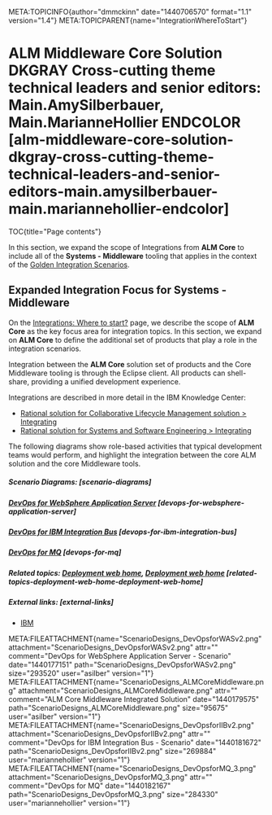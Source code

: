META:TOPICINFO{author="dmmckinn" date="1440706570" format="1.1"
version="1.4"} META:TOPICPARENT{name="IntegrationWhereToStart"}

# ALM Middleware Core Solution DKGRAY Cross-cutting theme technical leaders and senior editors: Main.AmySilberbauer, Main.MarianneHollier ENDCOLOR [alm-middleware-core-solution-dkgray-cross-cutting-theme-technical-leaders-and-senior-editors-main.amysilberbauer-main.mariannehollier-endcolor]

TOC{title="Page contents"}

In this section, we expand the scope of Integrations from **ALM Core**
to include all of the **Systems - Middleware** tooling that applies in
the context of the [Golden Integration
Scenarios](IntegrationHighPriorityScenarios).

## **Expanded** Integration Focus for Systems - Middleware

On the [Integrations: Where to start?](IntegrationWhereToStart) page, we
describe the scope of **ALM Core** as the key focus area for integration
topics. In this section, we expand on **ALM Core** to define the
additional set of products that play a role in the integration
scenarios.

Integration between the **ALM Core** solution set of products and the
Core Middleware tooling is through the Eclipse client. All products can
shell-share, providing a unified development experience.

Integrations are described in more detail in the IBM Knowledge Center:

-   [Rational solution for Collaborative Lifecycle Management solution
    \>
    Integrating](http://www-01.ibm.com/support/knowledgecenter/SSYMRC_6.0.0/com.ibm.help.common.jazz.calm.doc/topics/c_node_integrating.html)
-   [Rational solution for Systems and Software Engineering \>
    Integrating](http://www-01.ibm.com/support/knowledgecenter/SSQQC5_6.0.0/com.ibm.rational.sse.doc/topics/c_node_integrating.html)

The following diagrams show role-based activities that typical
development teams would perform, and highlight the integration between
the core ALM solution and the core Middleware tools.

##### Scenario Diagrams: [scenario-diagrams]

##### [DevOps for WebSphere Application Server](ATTACHURLPATH/ScenarioDesigns_DevOpsforWASv2.png) [devops-for-websphere-application-server]

##### [DevOps for IBM Integration Bus](ATTACHURLPATH/ScenarioDesigns_DevOpsforIIBv2.png) [devops-for-ibm-integration-bus]

##### [DevOps for MQ](ATTACHURLPATH/ScenarioDesigns_DevOpsforMQ_3.png) [devops-for-mq]

##### Related topics: [Deployment web home](DeploymentWebHome), [Deployment web home](DeploymentWebHome) [related-topics-deployment-web-home-deployment-web-home]

##### External links: [external-links]

-   [IBM](https://www.ibm.com)

META:FILEATTACHMENT{name="ScenarioDesigns_DevOpsforWASv2.png"
attachment="ScenarioDesigns_DevOpsforWASv2.png" attr="" comment="DevOps
for WebSphere Application Server - Scenario" date="1440177151"
path="ScenarioDesigns_DevOpsforWASv2.png" size="293520" user="asilber"
version="1"}
META:FILEATTACHMENT{name="ScenarioDesigns_ALMCoreMiddleware.png"
attachment="ScenarioDesigns_ALMCoreMiddleware.png" attr="" comment="ALM
Core Middleware Integrated Solution" date="1440179575"
path="ScenarioDesigns_ALMCoreMiddleware.png" size="95675" user="asilber"
version="1"}
META:FILEATTACHMENT{name="ScenarioDesigns_DevOpsforIIBv2.png"
attachment="ScenarioDesigns_DevOpsforIIBv2.png" attr="" comment="DevOps
for IBM Integration Bus - Scenario" date="1440181672"
path="ScenarioDesigns_DevOpsforIIBv2.png" size="269884"
user="mariannehollier" version="1"}
META:FILEATTACHMENT{name="ScenarioDesigns_DevOpsforMQ_3.png"
attachment="ScenarioDesigns_DevOpsforMQ_3.png" attr="" comment="DevOps
for MQ" date="1440182167" path="ScenarioDesigns_DevOpsforMQ_3.png"
size="284330" user="mariannehollier" version="1"}
